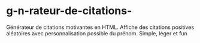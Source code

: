 # g-n-rateur-de-citations-
Générateur de citations motivantes en HTML. Affiche des citations positives aléatoires avec personnalisation possible du prénom. Simple, léger et fun
